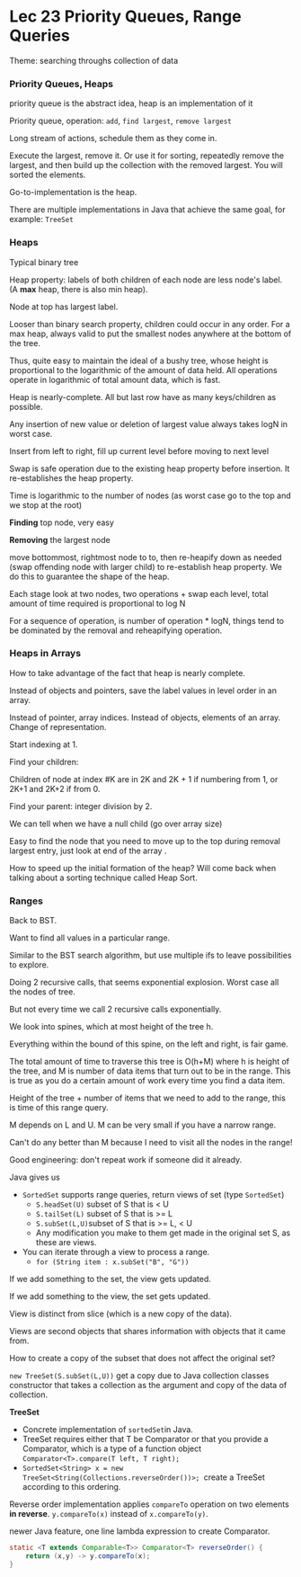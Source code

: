# Lec 23 Priority Queues, Range Queries

Theme: searching throughs collection of data

### Priority Queues, Heaps

priority queue is the abstract idea, heap is an implementation of it

Priority queue, operation: `add`, `find largest`, `remove largest`

Long stream of actions, schedule them as they come in.

Execute the largest, remove it.
Or use it for sorting, repeatedly remove the largest, and then build up the collection with the removed largest. You will sorted the elements.

Go-to-implementation is the heap.

There are multiple implementations in Java that achieve the same goal, for example: `TreeSet`



### Heaps

Typical binary tree

Heap property: labels of both children of each node are less node's label. (A **max** heap, there is also min heap).

Node at top has largest label.

Looser than binary search property, children could occur in any order. For a max heap, always valid to put the smallest nodes anywhere at the bottom of the tree.

Thus, quite easy to maintain the ideal of a bushy tree, whose height is proportional to the logarithmic of the amount of data held. All operations operate in logarithmic of total amount data, which is fast.

Heap is nearly-complete. All but last row have as many keys/children as possible.

Any insertion of new value or deletion of largest value always takes logN in worst case. 



Insert from left to right, fill up current level before moving to next level



Swap is safe operation due to the existing heap property before insertion. It re-establishes the heap property.

Time is logarithmic to the number of nodes (as worst case go to the top and we stop at the root)



**Finding** top node, very easy

**Removing** the largest node    

move bottommost, rightmost node to to, then re-heapify down as needed (swap offending node with larger child) to re-establish heap property. We do this to guarantee the shape of the heap.

Each stage look at two nodes, two operations + swap each level, total amount of time required is proportional to log N



For a sequence of operation, is number of operation * logN, things tend to be dominated by the removal and reheapifying operation.



### Heaps in Arrays

How to take advantage of the fact that heap is nearly complete.

Instead of objects and pointers, save the label values in level order in an array.

Instead of pointer, array indices. Instead of objects, elements of an array. Change of representation.

Start indexing at 1.

Find your children:

Children of node at index #K are in 2K and 2K + 1 if numbering from 1, or 2K+1 and 2K+2 if from 0.

Find your parent: integer division by 2.

We can tell when we have a null child (go over array size)



Easy to find the node that you need to move up to the top during removal largest entry, just look at end of the array .



How to speed up the initial formation of the heap? Will come back when talking about a sorting technique called Heap Sort.



### Ranges

Back to BST.

Want to find all values in a particular range.

Similar to the BST search algorithm, but use multiple ifs to leave possibilities to explore.

Doing 2 recursive calls, that seems exponential explosion. Worst case all the nodes of tree.

But not every time we call 2 recursive calls exponentially.

We look into spines, which at most height of the tree h.

Everything within the bound of this spine, on the left and right, is fair game.

The total amount of time to traverse this tree is O(h+M) where h is height of the tree, and M is number of data items that turn out to be in the range. This is true as you do a certain amount of work every time you find a data item.

Height of the tree + number of items that we need to add to the range, this is time of this range query.

M depends on L and U. M can be very small if you have a narrow range.

Can't do any better than M because I need to visit all the nodes in the range!



Good engineering: don't repeat work if someone did it already.

Java gives us

* `SortedSet` supports range queries, return views of set (type `SortedSet`)
  * `S.headSet(U)` subset of S that is < U
  * `S.tailSet(L)` subset of S that is >= L
  * `S.subSet(L,U)`subset of S that is >= L, < U
  * Any modification you make to them get made in the original set S, as these are views.
* You can iterate through a view to process a range. 
  * `for (String item : x.subSet("B", "G"))`


If we add something to the set, the view gets updated.

If we add something to the view, the set gets updated.



View is distinct from slice (which is a new copy of the data).

Views are second objects that shares information with objects that it came from.



How to create a copy of the subset that does not affect the original set?

`new TreeSet(S.subSet(L,U))` get a copy due to Java collection classes constructor that takes a collection as the argument and copy of the data of collection.



**TreeSet**

* Concrete implementation of `sortedSet`in Java.
* TreeSet<T> requires either that T be Comparator or that you provide a Comparator, which is a type of a function object `Comparator<T>.compare(T left, T right);`
* `SortedSet<String> x = new TreeSet<String(Collections.reverseOrder())>; `create a TreeSet according to this ordering.

Reverse order implementation applies `compareTo` operation on two elements **in reverse**. `y.compareTo(x)` instead of `x.compareTo(y)`.

newer Java feature, one line lambda expression to create Comparator<T>.

```java
static <T extends Comparable<T>> Comparator<T> reverseOrder() {
    return (x,y) -> y.compareTo(x);
}
```


